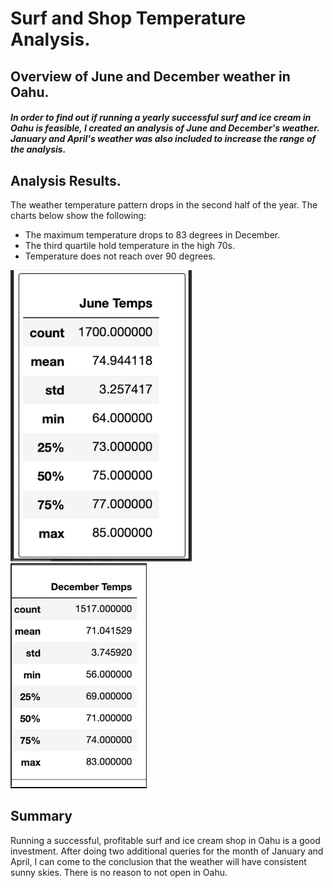# Surf and Shop Temperature Analysis.

## Overview of June and December weather in Oahu.
##### In order to find out if running a yearly successful surf and ice cream in Oahu is feasible, I created an analysis of June and December's weather.  January and April's weather was also included to increase the range of the analysis.

## Analysis Results.
The weather temperature pattern drops in the second half of the year.  The charts below show the following:
- The maximum temperature drops to 83 degrees in December.
- The third quartile hold temperature in the high 70s.
- Temperature does not reach over 90 degrees.

![image one](https://github.com/ramon0101alonso/surfs_up/blob/main/june%20temp.png)![image two](https://github.com/ramon0101alonso/surfs_up/blob/main/dec%20temp.png)


## Summary
Running a successful, profitable surf and ice cream shop in Oahu is a good investment.  After doing two additional queries for the month of January and April, I can come to the conclusion that the weather will have consistent sunny skies.  There is no reason to not open in Oahu.

